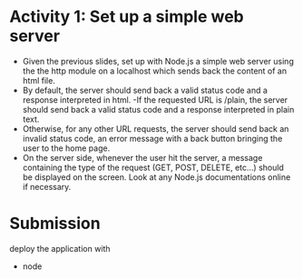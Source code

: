# Activity 1: Set up a simple web server
- Given the previous slides, set up with Node.js a simple web server using the the http module
on a localhost which sends back the content of an html file.
- By default, the server should send back a valid status code and a response interpreted in html.
-If the requested URL is /plain, the server should send back a valid status code and a response
interpreted in plain text.
- Otherwise, for any other URL requests, the server should send back an invalid status code, an
error message with a back button bringing the user to the home page.
- On the server side, whenever the user hit the server, a message containing the type of the
request (GET, POST, DELETE, etc…) should be displayed on the screen. Look at any Node.js
documentations online if necessary.

# Submission
deploy the application with
- node 
